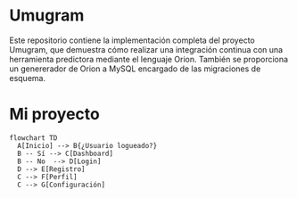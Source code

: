 # Umugram

Este repositorio contiene la implementación completa del proyecto Umugram, que demuestra cómo realizar una integración continua con una herramienta predictora mediante el lenguaje Orion. También se proporciona un genererador de Orion a MySQL encargado de las migraciones de esquema.

# Mi proyecto

```mermaid
flowchart TD
  A[Inicio] --> B{¿Usuario logueado?}
  B -- Sí --> C[Dashboard]
  B -- No  --> D[Login]
  D --> E[Registro]
  C --> F[Perfil]
  C --> G[Configuración]
```

